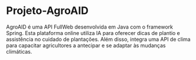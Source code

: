 # Projeto-AgroAID
AgroAID é uma API FullWeb desenvolvida em Java com o framework Spring. Esta plataforma online utiliza IA para oferecer dicas de plantio e assistência no cuidado de plantações. Além disso, integra uma API de clima para capacitar agricultores a antecipar e se adaptar às mudanças climáticas.
